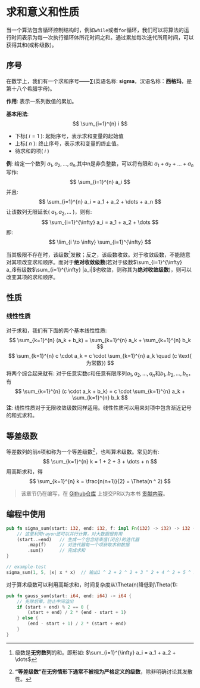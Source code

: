 # 求和意义和性质
当一个算法包含循环控制结构时，例如`while`或者`for`循环，我们可以将算法的运行时间表示为每一次执行循环体所花时间之和。通过累加每次迭代所用时间，可以获得其和(或称级数)。

## 序号
在数学上，我们有一个求和序号——**∑**(英语名称: **sigma**，汉语名称：**西格玛**，是第十八个希腊字母)。

**作用**: 表示一系列数值的累加。

**基本用法**:
$$
\sum_{i=1}^{n} i
$$
- 下标( $i=1$ ): 起始序号，表示求和变量的起始值
- 上标( $n$ ): 终止序号，表示求和变量的终止值。
- 待求和的项( $i$ )

**例**: 
给定一个数列 $a_1, a_2, \dots, a_n$,其中n是非负整数，可以将有限和 $a_1 + a_2 + \dots + a_n$ 写作: 
$$
\sum_{i=1}^{n} a_i
$$
并且:
$$
\sum_{i=1}^{n} a_i = a_1 + a_2 + \dots + a_n
$$
让该数列无限延长( $a_1, a_2, \dots$ )，则有:
$$
\sum_{i=1}^{\infty} a_i = a_1 + a_2 + \dots
$$
即:
$$
\lim_{i \to \infty} \sum_{i=1}^{\infty}
$$

当其极限不存在时，该级数[^note1]发散；反之，该级数收敛。对于收敛级数，不能随意对其项改变求和顺序。而对于**绝对收敛级数**(若对于级数$\sum_{i=1}^{\infty} a_i$有级数$\sum_{i=1}^{\infty} |a_i|$也收敛，则称其为**绝对收敛级数**)，则可以改变其项的求和顺序。

## 性质
### 线性性质
对于求和，我们有下面的两个基本线性性质:
$$
\sum_{k=1}^{n} (a_k + b_k) = \sum_{k=1}^{n} a_k + \sum_{k=1}^{n} b_k
$$
$$
\sum_{k=1}^{n} c \cdot a_k = c \cdot \sum_{k=1}^{n} a_k \quad (c \text{ 为常数})
$$
将两个综合起来就有:
对于任意实数$c$和任意有限序列$a_1, a_2, \dots, a_n$和$b_1, b_2, \dots, b_n$，有
$$
\sum_{k=1}^{n} (c \cdot a_k + b_k) = c \cdot \sum_{k=1}^{n} a_k + \sum_{k=1}^{n} b_k
$$
**注**: 线性性质对于无限收敛级数同样适用。线性性质可以用来对项中包含渐近记号的和式求和。

## 等差级数
等差数列的前$n$项和称为一个等差级数[^note2]，也叫算术级数。常见的有:
$$
\sum_{k=1}^{n} k = 1 + 2 + 3 + \dots + n
$$
用高斯求和，得
$$
\sum_{k=1}^{n} k = \frac{n(n+1)}{2} = \Theta(n ^ 2)
$$
> 该章节仍在编写，在 [Github仓库](https://github.com/TickPoints/algorithm_learning) 上提交PR以为本书 [贡献内容](/pr_guide/pr_standard.md)。

## 编程中使用
```rs
pub fn sigma_sum(start: i32, end: i32, f: impl Fn(i32) -> i32) -> i32 {
    // 这里利用rayon还可以并行计算，对大数据很有用
    (start..=end)   // 生成一个包含结束值(闭合)的迭代器
        .map(f)     // 对迭代器每一个项获取求和数据
        .sum()      // 完成求和
}

// example-test
sigma_sum(1, 5, |x| x * x)  // 输出1 ^ 2 + 2 ^ 2 + 3 ^ 2 + 4 ^ 2 + 5 ^ 2的和
```
对于算术级数可以利用高斯求和，时间复杂度从\Theta(n)降低到\Theta(1):
```rs
pub fn gauss_sum(start: i64, end: i64) -> i64 {
    // 先除后乘，防止中间溢出
    if (start + end) % 2 == 0 {
        (start + end) / 2 * (end - start + 1)
    } else {
        (end - start + 1) / 2 * (start + end)
    }
}
```

[^note1]: 级数是**无穷数列**的和。即形如: $\sum_{i=1}^{\infty} a_i = a_1 + a_2 + \dots$

[^note2]: **“等差级数”在无穷情形下通常不被视为严格定义的级数**，除非明确讨论其发散性。
